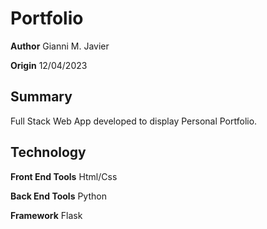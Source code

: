 # Portfolio

**Author**
Gianni M. Javier

**Origin**
12/04/2023

## Summary

Full Stack Web App developed to display Personal Portfolio.

## Technology
**Front End Tools**
Html/Css

**Back End Tools**
Python

**Framework**
Flask
